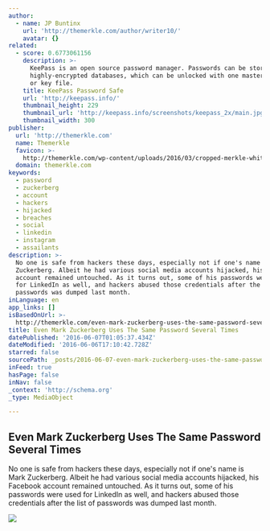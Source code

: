 ```yaml
---
author:
  - name: JP Buntinx
    url: 'http://themerkle.com/author/writer10/'
    avatar: {}
related:
  - score: 0.6773061156
    description: >-
      KeePass is an open source password manager. Passwords can be stored in
      highly-encrypted databases, which can be unlocked with one master password
      or key file.
    title: KeePass Password Safe
    url: 'http://keepass.info/'
    thumbnail_height: 229
    thumbnail_url: 'http://keepass.info/screenshots/keepass_2x/main.jpg'
    thumbnail_width: 300
publisher:
  url: 'http://themerkle.com'
  name: Themerkle
  favicon: >-
    http://themerkle.com/wp-content/uploads/2016/03/cropped-merkle-white-1-192x192.png
  domain: themerkle.com
keywords:
  - password
  - zuckerberg
  - account
  - hackers
  - hijacked
  - breaches
  - social
  - linkedin
  - instagram
  - assailants
description: >-
  No one is safe from hackers these days, especially not if one's name is Mark
  Zuckerberg. Albeit he had various social media accounts hijacked, his Facebook
  account remained untouched. As it turns out, some of his passwords were used
  for LinkedIn as well, and hackers abused those credentials after the list of
  passwords was dumped last month.
inLanguage: en
app_links: []
isBasedOnUrl: >-
  http://themerkle.com/even-mark-zuckerberg-uses-the-same-password-several-times/
title: Even Mark Zuckerberg Uses The Same Password Several Times
datePublished: '2016-06-07T01:05:37.434Z'
dateModified: '2016-06-06T17:10:42.728Z'
starred: false
sourcePath: _posts/2016-06-07-even-mark-zuckerberg-uses-the-same-password-several-times.md
inFeed: true
hasPage: false
inNav: false
_context: 'http://schema.org'
_type: MediaObject

---
```

<article style=""><h1>Even Mark Zuckerberg Uses The Same Password Several Times</h1><p>No one is safe from hackers these days, especially not if one's name is Mark Zuckerberg. Albeit he had various social media accounts hijacked, his Facebook account remained untouched. As it turns out, some of his passwords were used for LinkedIn as well, and hackers abused those credentials after the list of passwords was dumped last month.</p><img src="http://themerkle.com/wp-content/uploads/2016/06/shutterstock_358810166.jpg" /></article>